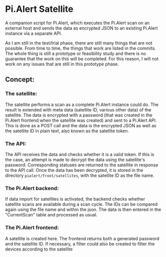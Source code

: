 # Pi.Alert Satellite
A companion script for Pi.Alert, which executes the Pi.Alert scan on an external host and sends the data as encrypted JSON to an existing Pi.Alert instance via a separate API.

As I am still in the test/trial phase, there are still many things that are not possible. From time to time, the things that work are listed in the commits. 
The whole thing is still a prototype or feasibility study and there is no guarantee that the work on this will be completed. For this reason, I will not work on any issues that are still in this prototype phase.

## Concept:

### The satellite:
The satellite performs a scan as a complete Pi.Alert instance could do. The result is extended with meta data (satellite ID, various other data) of the satellite. The data is encrypted with a password (that was created in the Pi.Alert frontend when the satellite was created) and sent to a Pi.Alert API. This is done as a POST call and the data is the encrypted JSON as well as the satellite ID in plain text, also known as the satellite token.

### The API:
The API receives the data and checks whether it is a valid token. If this is the case, an attempt is made to decrypt the data using the satellite's password. Corresponding statuses are returned to the satellite in response to the API call. Once the data has been decrypted, it is stored in the directory `pialert/front/satellites`, with the satellite ID as the file name.

### The Pi.Alert backend:
If data import for satellites is activated, the backend checks whether satellite scans are available during a scan cycle. The IDs can be compared again using the file name and within the json. The data is then entered in the "CurrentScan" table and processed as usual.

### The Pi.Alert frontend:
A satellite is created here. The frontend returns both a generated password and the satellite ID. If necessary, a filter could also be created to filter the devices according to the satellite 

